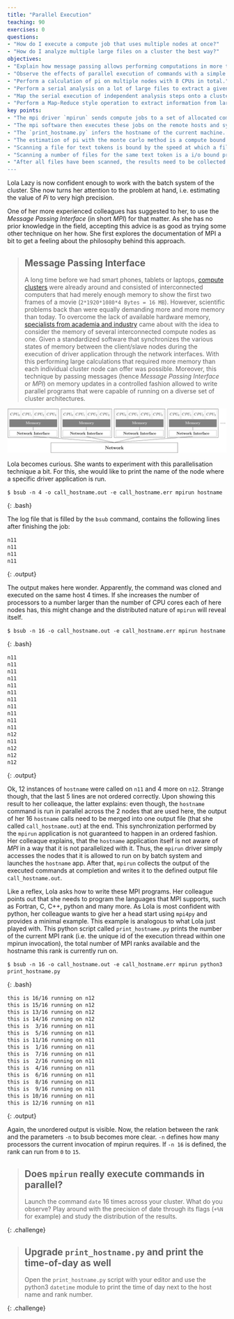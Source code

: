 ```yaml
---
title: "Parallel Execution"
teaching: 90
exercises: 0
questions:
- "How do I execute a compute job that uses multiple nodes at once?"
- "How do I analyze multiple large files on a cluster the best way?"
objectives:
- "Explain how message passing allows performing computations in more than 1 computer at the same time."
- "Observe the effects of parallel execution of commands with a simple hostname call."
- "Perform a calculation of pi on multiple nodes with 8 CPUs in total."
- "Perform a serial analysis on a lot of large files to extract a given text token."
- "Map the serial execution of independent analysis steps onto a cluster of compute nodes that are connected by a parallel file system."
- "Perform a Map-Reduce style operation to extract information from large files and collect these into one final answer."
key points:
- "The mpi driver `mpirun` sends compute jobs to a set of allocated computers."
- "The mpi software then executes these jobs on the remote hosts and synchronizes their state/memory."
- "The `print_hostname.py` infers the hostname of the current machine. If run in parallel with `mpirun`, it prints several different hostnames."
- "The estimation of pi with the monte carlo method is a compute bound problem as the generation of pseudo random numbers consumes the most time, thus the generation of random numbers needs to be parallelized."
- "Scanning a file for text tokens is bound by the speed at which a file can be read."
- "Scanning a number of files for the same text token is a i/o bound problem. To speed it up, the input of files needs to be parallelized, i.e. the result for each file is independent of each other and thus it can be performed in parallel (this is the map step of map-reduce)."
- "After all files have been scanned, the results need to be collected (this is the reduce step of map-reduce).
---
```


Lola Lazy is now confident enough to work with the batch system of the cluster. She now turns her attention to the problem at hand, i.e. estimating the value of _Pi_ to very high precision. 

One of her more experienced colleagues has suggested to her, to use the _Message Passing Interface_ (in short _MPI_) for that matter. As she has no prior knowledge in the field, accepting this advice is as good as trying some other technique on her how. She first explores the documentation of MPI a bit to get a feeling about the philosophy behind this approach. 

> ## Message Passing Interface
> A long time before we had smart phones, tablets or laptops, [compute clusters](http://www.phy.duke.edu/~rgb/brahma/Resources/beowulf/papers/ICPP95/icpp95.html) were already around and consisted of interconnected computers that had merely enough memory to show the first two frames of a movie (`2*1920*1080*4 Bytes = 16 MB`). 
> However, scientific problems back than were equally demanding more and more memory than today. 
> To overcome the lack of available hardware memory, [specialists from academia and industry](https://en.wikipedia.org/wiki/Message_Passing_Interface#History) came about with the idea to consider the memory of several interconnected compute nodes as one. Given a standardized software that synchronizes the various states of memory between the client/slave nodes during the execution of driver application through the network interfaces. With this performing large calculations that required more memory than each individual cluster node can offer was possible. Moreover, this technique by passing messages (hence _Message Passing Interface_ or _MPI_) on memory updates in a controlled fashion allowed to write parallel programs that were capable of running on a diverse set of cluster architectures.

![Schematic View of a Compute Cluster](../fig/cluster_schematic.svg)

Lola becomes curious. She wants to experiment with this parallelisation technique a bit. For this, she would like to print the name of the node where a specific driver application is run. 

~~~
$ bsub -n 4 -o call_hostname.out -e call_hostname.err mpirun hostname
~~~
{: .bash}

The log file that is filled by the `bsub` command, contains the following lines after finishing the job:

~~~
n11
n11
n11
n11
~~~
{: .output}

The output makes here wonder. Apparently, the command was cloned and executed on the same host 4 times. If she increases the number of processors to a number larger than the number of CPU cores each of here nodes has, this might change and the distributed nature of `mpirun` will reveal itself.

~~~
$ bsub -n 16 -o call_hostname.out -e call_hostname.err mpirun hostname
~~~
{: .bash}

~~~
n11
n11
n11
n11
n11
n11
n11
n11
n11
n11
n11
n12
n11
n12
n12
n12
~~~
{: .output}

Ok, 12 instances of `hostname` were called on `n11` and 4 more on `n12`. Strange though, that the last 5 lines are not ordered correctly. Upon showing this result to her colleaque, the latter explains: even though, the `hostname` command is run in parallel across the 2 nodes that are used here, the output of her 16 `hostname` calls need to be merged into one output file (that she called `call_hostname.out`) at the end. This synchronization performed by the `mpirun` application is not guaranteed to happen in an ordered fashion. Her colleaque explains, that the `hostname` application itself is not aware of _MPI_ in a way that it is not parallelized with it. Thus, the `mpirun` driver simply accesses the nodes that it is allowed to run on by batch system and launches the `hostname` app. After that, `mpirun` collects the output of the executed commands at completion and writes it to the defined output file `call_hostname.out`.

Like a reflex, Lola asks how to write these MPI programs. Her colleague points out that she needs to program the languages that MPI supports, such as Fortran, C, C++, python and many more. As Lola is most confident with python, her colleague wants to give her a head start using `mpi4py` and provides a minimal example. This example is analogous to what Lola just played with. This python script called `print_hostname.py` prints the number of the current MPI rank (i.e. the unique id of the execution thread within one mpirun invocation), the total number of MPI ranks available and the hostname this rank is currently run on.

~~~
$ bsub -n 16 -o call_hostname.out -e call_hostname.err mpirun python3 print_hostname.py
~~~
{: .bash}

~~~
this is 16/16 running on n12
this is 15/16 running on n12
this is 13/16 running on n12
this is 14/16 running on n12
this is  3/16 running on n11
this is  5/16 running on n11
this is 11/16 running on n11
this is  1/16 running on n11
this is  7/16 running on n11
this is  2/16 running on n11
this is  4/16 running on n11
this is  6/16 running on n11
this is  8/16 running on n11
this is  9/16 running on n11
this is 10/16 running on n11
this is 12/16 running on n11
~~~
{: .output}

Again, the unordered output is visible. Now, the relation between the rank and the parameters `-n` to bsub becomes more clear. `-n` defines how many processors the current invocation of mpirun requires. If `-n 16` is defined, the rank can run from `0` to `15`.

> ## Does `mpirun` really execute commands in parallel?
>
> Launch the command `date` 16 times across your cluster. What do you observe? Play around with the precision of date through its flags (`+%N` for example) and study the distribution of the results.  
> 
{: .challenge}

> ## Upgrade `print_hostname.py` and print the time-of-day as well
>
> Open the `print_hostname.py` script with your editor and use the python3 `datetime` module to print the time of day next to the host name and rank number.
> 
{: .challenge}
